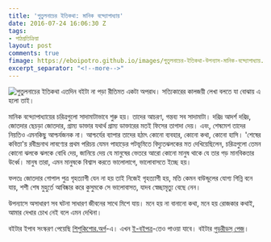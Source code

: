 ```yaml
---
title: 'পুতুলনাচের ইতিকথা: মানিক বন্দ্যোপাধ্যায়'
date: 2016-07-24 16:06:30 Z
tags:
- পাঠপ্রতিক্রিয়া
layout: post
comments: true
fimage: https://eboipotro.github.io/images/পুতুলনাচের-ইতিকথা-উপন্যাস-মানিক-বন্দ্যোপাধ্যায়.jpeg
excerpt_separator: "<!--more-->"
---
```


![পুতুলনাচের ইতিকথা]({{page.fimage}}) এতদিন বইটা না পড়া রীতিমত একটা অপরাধ। সত্যিকারের কালজয়ী লেখা বলতে যা বোঝায় এ হলো তাই।

মানিক বন্দ্যোপাধ্যায়ের চরিত্রগুলো সাদামাটাভাবে শুরু হয়। তাদের আচরণ, গন্তব্য সব সাদামাটা। দরিদ্র আদর্শ দরিদ্র, জোতদার ছেচড়া জোতদার, গ্রাম্য ডাক্তার যথার্থ গ্রাম্য ডাক্তারের মতই ফিসের তাগাদা দেয়। এবং,  শেষমেশ তাদের নিয়তিও এমনকিছু আশ্চর্যজনক না। আশ্চর্যের ব্যাপার তাদের হঠাৎ কোনো ব্যবহার, কোনো কথা, কোনো হাসি। 'শেষের কবিতা'য় রবীন্দ্রনাথ লাবণ্যের প্রথম পরিচয় যেমন পাহাড়ের পটভূমিতে বিদ্যুতঝলকের মত দেখিয়েছিলেন, চরিত্রগুলো তেমন কোনো ঝলকে ঝলকে বোধি দেয়, জানিয়ে দেয় যে মানুষের ভেতরে আরো কোনো মানুষ থাকে যে তার গড় মানবিকতার উর্ধ্বে। মানুষ তারা, এমন মানুষকে বিশ্বাস করতে ভালোলাগে, ভালোবাসতে ইচ্ছে হয়।
<!--more-->

ফলতঃ জোতদার গোপাল পুত্র গৃহত্যাগী যেন না হয় তাই নিজেই গৃহত্যাগী হয়, মতি কেমন বাউন্ডুলের যোগ্য গিন্নি বনে যায়, শশী শেষ মুহুর্তে আবিষ্কার করে কুসুমকে সে ভালোবাসত, যাদব স্বেচ্ছামৃত্যু বেছে নেন।

উপন্যাসে অসাধারণ সব ঘটনা সাধারণ জীবনের সাথে মিশে যায়। মনে হয় না বানানো কথা, মনে হয় রোজকার কথাই, আমার দেখার চোখ নেই বলে এমন দেখিনা।

বইটার ইপাব সংস্করণ পেয়েছি [শিশুকিশোর.অর্গ](http://www.shishukishor.org)-এ। এখন [ই-বইপত্র](https://eboipotro.github.io)-তেও পাওয়া যাবে। বইটার [গুডরীডস্ পেজ](https://www.goodreads.com/book/show/30349715)।

